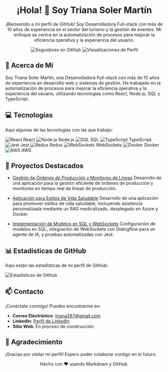 <!-- Título -->
<h1 align="center">¡Hola! 👋 Soy Triana Soler Martín</h1>

<!-- Descripción -->
<p align="center">¡Bienvenido a mi perfil de GitHub! Soy Desarrolladora Full-stack con más de 10 años de experiencia en el sector del turismo y la gestión de eventos. Mi enfoque se centra en la automatización de procesos para mejorar la eficiencia operativa y la experiencia del usuario.</p>

<!-- Badges -->
<p align="center">
  <!-- Badge de Seguidores de GitHub -->
  <img src="https://img.shields.io/github/followers/TrianaSolerMartin?label=Seguir&style=social" alt="Seguidores en GitHub">
  <!-- Badge de Visitas al Perfil -->
  <img src="https://komarev.com/ghpvc/?username=TrianaSolerMartin&color=brightgreen" alt="Visualizaciones de Perfil">
</p>

<!-- Sección de Acerca de Mí -->
## 📖 Acerca de Mí

Soy Triana Soler Martín, una Desarrolladora Full-stack con más de 10 años de experiencia en desarrollo web y sistemas de gestión. He trabajado en la automatización de procesos para mejorar la eficiencia operativa y la experiencia del usuario, utilizando tecnologías como React, Node.js, SQL y TypeScript.

<!-- Sección de Tecnologías -->
## 💻 Tecnologías

Aquí algunas de las tecnologías con las que trabajo:

![React](https://img.icons8.com/plasticine/48/000000/react.png) React
![Node.js](https://img.icons8.com/color/48/000000/nodejs.png) Node.js
![SQL](https://img.icons8.com/color/48/000000/sql.png) SQL
![TypeScript](https://img.icons8.com/color/48/000000/typescript.png) TypeScript
![Jest](https://img.icons8.com/ios-filled/50/000000/jest.png) Jest
![Redux](https://img.icons8.com/color/48/000000/redux.png) Redux
![WebSockets](https://img.icons8.com/color/48/000000/websockets.png) WebSockets
![Docker](https://img.icons8.com/color/48/000000/docker.png) Docker
![AWS](https://img.icons8.com/color/48/000000/aws.png) AWS

<!-- Sección de Proyectos Destacados -->
## 🚀 Proyectos Destacados

- [Gestión de Órdenes de Producción y Monitoreo de Líneas](link_al_repositorio)
  Desarrollo de una aplicación para la gestión eficiente de órdenes de producción y monitoreo en tiempo real de líneas de producción.

- [Aplicación para Estilos de Vida Saludable](link_al_repositorio)
  Desarrollo de una aplicación para promover estilos de vida saludable, incluyendo asistencia personalizada mediante un RAG medicalizado, desplegado en Azure y Docker.

- [Implementación de Modelos en SQL y WebSockets](link_al_repositorio)
  Configuración de modelos en SQL, integración de WebSockets con Dialogflow para un agente de IA, y pruebas automatizadas con Jest.

<!-- Sección de Estadísticas -->
## 📊 Estadísticas de GitHub

Aquí están las estadísticas de mi perfil de GitHub:

![Estadísticas de GitHub](https://github-readme-stats.vercel.app/api?username=TrianaSolerMartin&show_icons=true&theme=radical)

<!-- Sección de Contacto -->
## 📫 Contacto

¡Conéctate conmigo! Puedes encontrarme en:

- **Correo Electrónico**: [triana287@gmail.com](mailto:triana287@gmail.com)
- **LinkedIn**: [Perfil de LinkedIn](https://www.linkedin.com/in/triana-soler-mart%C3%ADn/)
- **Sitio Web**: En proceso de construcción

<!-- Sección de Agradecimiento -->
## 🙏 Agradecimiento

¡Gracias por visitar mi perfil! Espero poder colaborar contigo en el futuro.

<!-- Footer -->
<footer align="center">
  Hecho con ❤️ usando Markdown y GitHub.
</footer>

